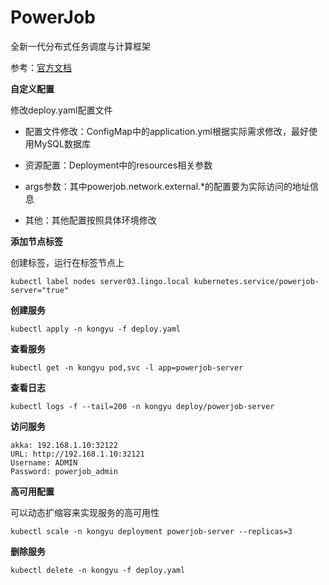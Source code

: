 # PowerJob

全新一代分布式任务调度与计算框架

参考：[官方文档](http://www.powerjob.tech/)



**自定义配置**

修改deploy.yaml配置文件

- 配置文件修改：ConfigMap中的application.yml根据实际需求修改，最好使用MySQL数据库
- 资源配置：Deployment中的resources相关参数
- args参数：其中powerjob.network.external.*的配置要为实际访问的地址信息


- 其他：其他配置按照具体环境修改

**添加节点标签**

创建标签，运行在标签节点上

```
kubectl label nodes server03.lingo.local kubernetes.service/powerjob-server="true"
```

**创建服务**

```
kubectl apply -n kongyu -f deploy.yaml
```

**查看服务**

```
kubectl get -n kongyu pod,svc -l app=powerjob-server
```

**查看日志**

```
kubectl logs -f --tail=200 -n kongyu deploy/powerjob-server
```

**访问服务**

```
akka: 192.168.1.10:32122
URL: http://192.168.1.10:32121
Username: ADMIN
Password: powerjob_admin
```

**高可用配置**

可以动态扩缩容来实现服务的高可用性

```
kubectl scale -n kongyu deployment powerjob-server --replicas=3
```

**删除服务**

```
kubectl delete -n kongyu -f deploy.yaml
```


